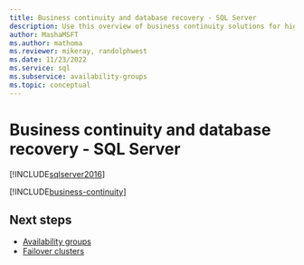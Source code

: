 ```yaml
---
title: Business continuity and database recovery - SQL Server
description: Use this overview of business continuity solutions for high availability and disaster recovery in SQL Server to provide resources with minimal interruption.
author: MashaMSFT
ms.author: mathoma
ms.reviewer: mikeray, randolphwest
ms.date: 11/23/2022
ms.service: sql
ms.subservice: availability-groups
ms.topic: conceptual
---
```

# Business continuity and database recovery - SQL Server

[!INCLUDE[sqlserver2016](../includes/applies-to-version/sqlserver2016.md)]

[!INCLUDE[business-continuity](../includes/business-continuity/business-continuity.md)]

## Next steps

- [Availability groups](availability-groups/windows/overview-of-always-on-availability-groups-sql-server.md)
- [Failover clusters](../sql-server/failover-clusters/install/sql-server-failover-cluster-installation.md)
